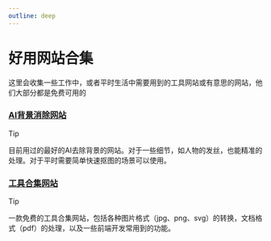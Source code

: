 ```yaml
---
outline: deep
---
```


# 好用网站合集

这里会收集一些工作中，或者平时生活中需要用到的工具网站或有意思的网站，他们大部分都是免费可用的

### [AI背景消除网站](https://www.remove.bg/zh)
> [!TIP]
> 目前用过的最好的AI去除背景的网站。对于一些细节，如人物的发丝，也能精准的处理。对于平时需要简单快速抠图的场景可以使用。

### [工具合集网站](https://allinone.tools/#tools)
> [!TIP]
> 一款免费的工具合集网站，包括各种图片格式（jpg、png、svg）的转换，文档格式（pdf）的处理，以及一些前端开发常用到的功能。
